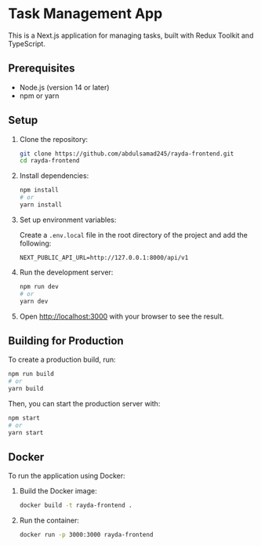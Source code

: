 # Task Management App

This is a Next.js application for managing tasks, built with Redux Toolkit and TypeScript.

## Prerequisites

- Node.js (version 14 or later)
- npm or yarn

## Setup

1. Clone the repository:

   ```sh
   git clone https://github.com/abdulsamad245/rayda-frontend.git
   cd rayda-frontend
   ```

2. Install dependencies:

   ```sh
   npm install
   # or
   yarn install
   ```

3. Set up environment variables:

   Create a `.env.local` file in the root directory of the project and add the following:

   ```env
   NEXT_PUBLIC_API_URL=http://127.0.0.1:8000/api/v1
   ```

4. Run the development server:

   ```sh
   npm run dev
   # or
   yarn dev
   ```

5. Open [http://localhost:3000](http://localhost:3000) with your browser to see the result.

## Building for Production

To create a production build, run:

```sh
npm run build
# or
yarn build
```

Then, you can start the production server with:

```sh
npm start
# or
yarn start
```

## Docker

To run the application using Docker:

1. Build the Docker image:

   ```sh
   docker build -t rayda-frontend .
   ```

2. Run the container:

   ```sh
   docker run -p 3000:3000 rayda-frontend
   ```